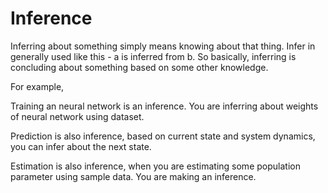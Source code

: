 # Inference

Inferring about something simply means knowing about that thing. Infer in generally used like this - a is inferred from b. So basically, inferring is concluding about something based on some other knowledge. 

For example, 

Training an neural network is an inference. You are inferring about weights of neural network using dataset. 

Prediction is also inference, based on current state and system dynamics, you can infer about the next state.

Estimation is also inference, when you are estimating some population parameter using sample data. You are making an inference. 

